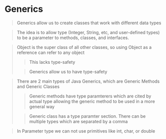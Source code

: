 # Generics
>Generics allow us to create classes that work with different data types

>The idea is to allow type (Integer, String, etc, and user-defined types) to  be a parameter to methods, classes, and interfaces.

>Object is the super class of all other classes, so using Object as a reference can refer to any object
>>This lacks type-safety
> 
>>Generics allow us to have type-safety

>There are 2 main types of Java Generics, which are Generic Methods and Generic Classes
>>Generic methods have type paramterers which are cited by actual type allowing the generic method to be used in a more general way
>
>>Generic class has a type paramter section. There can be multiple types which are separated by a comma

>In Parameter type we can not use primitives like int, char, or double
